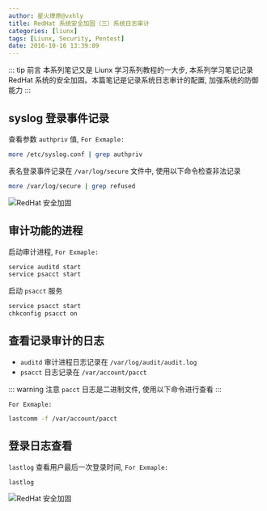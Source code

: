 ```yaml
---
author: 星火燎原@vxhly
title: RedHat 系统安全加固（三）系统日志审计
categories: [liunx]
tags: [Liunx, Security, Pentest]
date: 2016-10-16 13:39:09
---
```


::: tip 前言
本系列笔记又是 Liunx 学习系列教程的一大步, 本系列学习笔记记录 RedHat 系统的安全加固。本篇笔记是记录系统日志审计的配置, 加强系统的防御能力
:::
<!-- more -->

## syslog 登录事件记录

查看参数 `authpriv` 值, `For Exmaple:` 

``` bash
more /etc/syslog.conf | grep authpriv
```

表名登录事件记录在 `/var/log/secure` 文件中, 使用以下命令检查非法记录

``` bash
more /var/log/secure | grep refused
```

![RedHat 安全加固](http://oss-blog.test.upcdn.net/redhat-reinforce-16.png)

## 审计功能的进程

启动审计进程, `For Exmaple:` 

``` bash
service auditd start
service psacct start
```

启动 `psacct` 服务

``` bash
service psacct start
chkconfig psacct on
```

## 查看记录审计的日志

* `auditd` 审计进程日志记录在 `/var/log/audit/audit.log` 
* `psacct` 日志记录在 `/var/account/pacct` 

::: warning 注意
`pacct` 日志是二进制文件, 使用以下命令进行查看
:::

`For Exmaple:` 

``` bash
lastcomm -f /var/account/pacct
```

## 登录日志查看

`lastlog` 查看用户最后一次登录时间, `For Exmaple:` 

``` bash
lastlog
```

![RedHat 安全加固](http://oss-blog.test.upcdn.net/redhat-reinforce-17.png)

